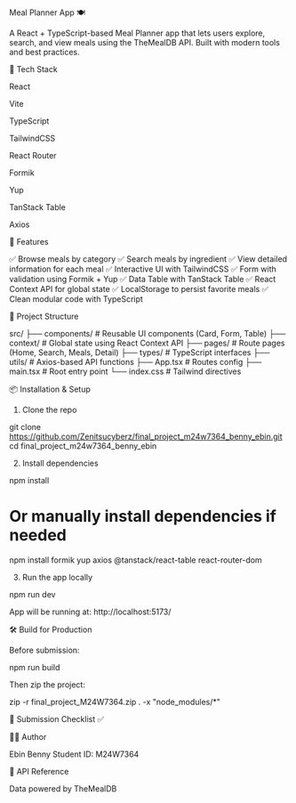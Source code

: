 Meal Planner App 🍽️

A React + TypeScript-based Meal Planner app that lets users explore, search, and view meals using the TheMealDB API. Built with modern tools and best practices.

🚀 Tech Stack

React

Vite

TypeScript

TailwindCSS

React Router

Formik

Yup

TanStack Table

Axios

📂 Features

✅ Browse meals by category
✅ Search meals by ingredient
✅ View detailed information for each meal
✅ Interactive UI with TailwindCSS
✅ Form with validation using Formik + Yup
✅ Data Table with TanStack Table
✅ React Context API for global state
✅ LocalStorage to persist favorite meals
✅ Clean modular code with TypeScript

📁 Project Structure

src/
├── components/         # Reusable UI components (Card, Form, Table)
├── context/            # Global state using React Context API
├── pages/              # Route pages (Home, Search, Meals, Detail)
├── types/              # TypeScript interfaces
├── utils/              # Axios-based API functions
├── App.tsx             # Routes config
├── main.tsx            # Root entry point
└── index.css           # Tailwind directives

📦 Installation & Setup

1. Clone the repo

git clone https://github.com/Zenitsucyberz/final_project_m24w7364_benny_ebin.git
cd final_project_m24w7364_benny_ebin

2. Install dependencies

npm install

# Or manually install dependencies if needed
npm install formik yup axios @tanstack/react-table react-router-dom

3. Run the app locally

npm run dev

App will be running at: http://localhost:5173/

🛠️ Build for Production

Before submission:

npm run build

Then zip the project:

zip -r final_project_M24W7364.zip . -x "node_modules/*"

📄 Submission Checklist ✅



🧑‍💻 Author

Ebin Benny
Student ID: M24W7364

🔗 API Reference

Data powered by TheMealDB

